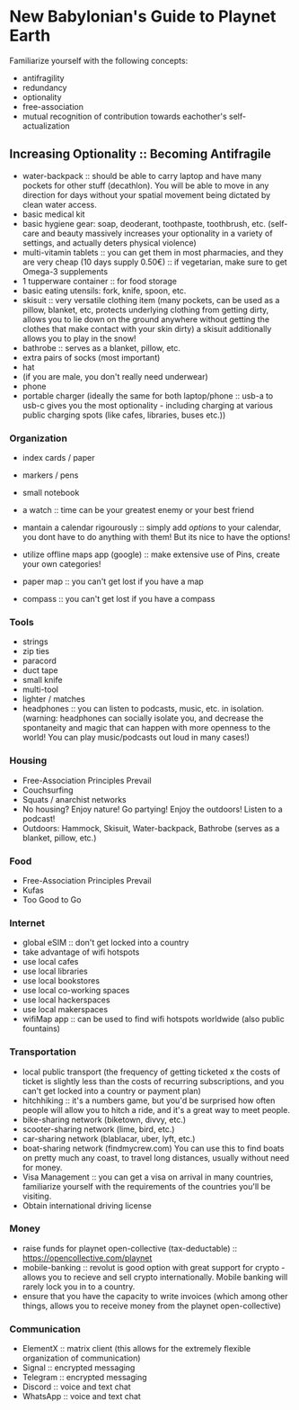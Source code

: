 # New Babylonian's Guide to Playnet Earth

Familiarize yourself with the following concepts:
- antifragility
- redundancy
- optionality
- free-association
- mutual recognition of contribution towards eachother's self-actualization

## Increasing Optionality :: Becoming Antifragile
- water-backpack :: should be able to carry laptop and have many pockets for other stuff (decathlon). You will be able to move in any direction for days without your spatial movement being dictated by clean water access.
- basic medical kit
- basic hygiene gear: soap, deoderant, toothpaste, toothbrush, etc. (self-care and beauty massively increases your optionality in a variety of settings, and actually deters physical violence)
- multi-vitamin tablets :: you can get them in most pharmacies, and they are very cheap (10 days supply 0.50€) :: if vegetarian, make sure to get Omega-3 supplements
- 1 tupperware container :: for food storage
- basic eating utensils: fork, knife, spoon, etc.
- skisuit :: very versatile clothing item (many pockets, can be used as a pillow, blanket, etc, protects underlying clothing from getting dirty, allows you to lie down on the ground anywhere without getting the clothes that make contact with your skin dirty) a skisuit additionally allows you to play in the snow!
- bathrobe :: serves as a blanket, pillow, etc.
- extra pairs of socks (most important)
- hat 
- (if you are male, you don't really need underwear)
- phone
- portable charger (ideally the same for both laptop/phone :: usb-a to usb-c gives you the most optionality - including charging at various public charging spots (like cafes, libraries, buses etc.))

### Organization
- index cards / paper
- markers / pens
- small notebook

- a watch :: time can be your greatest enemy or your best friend
- mantain a calendar rigourously :: simply add *options* to your calendar, you dont have to do anything with them! But its nice to have the options!

- utilize offline maps app (google) :: make extensive use of Pins, create your own categories!
- paper map :: you can't get lost if you have a map
- compass :: you can't get lost if you have a compass

### Tools
- strings
- zip ties
- paracord
- duct tape
- small knife
- multi-tool
- lighter / matches
- headphones :: you can listen to podcasts, music, etc. in isolation. (warning: headphones can socially isolate you, and decrease the spontaneity and magic that can happen with more openness to the world! You can play music/podcasts out loud in many cases!)

### Housing
- Free-Association Principles Prevail
- Couchsurfing
- Squats / anarchist networks
- No housing? Enjoy nature! Go partying! Enjoy the outdoors! Listen to a podcast!
- Outdoors: Hammock, Skisuit, Water-backpack, Bathrobe (serves as a blanket, pillow, etc.)

### Food
- Free-Association Principles Prevail
- Kufas
- Too Good to Go

### Internet
- global eSIM :: don't get locked into a country
- take advantage of wifi hotspots
- use local cafes
- use local libraries
- use local bookstores
- use local co-working spaces
- use local hackerspaces
- use local makerspaces
- wifiMap app :: can be used to find wifi hotspots worldwide (also public fountains)

### Transportation
- local public transport (the frequency of getting ticketed x the costs of ticket is slightly less than the costs of recurring subscriptions, and you can't get locked into a country or payment plan)
- hitchhiking :: it's a numbers game, but you'd be surprised how often people will allow you to hitch a ride, and it's a great way to meet people.
- bike-sharing network (biketown, divvy, etc.)
- scooter-sharing network (lime, bird, etc.)
- car-sharing network (blablacar, uber, lyft, etc.)
- boat-sharing network (findmycrew.com) You can use this to find boats on pretty much any coast, to travel long distances, usually without need for money.
- Visa Management :: you can get a visa on arrival in many countries, familiarize yourself with the requirements of the countries you'll be visiting.
- Obtain international driving license

### Money
- raise funds for playnet open-collective (tax-deductable) :: https://opencollective.com/playnet
- mobile-banking :: revolut is good option with great support for crypto - allows you to recieve and sell crypto internationally. Mobile banking will rarely lock you in to a country. 
- ensure that you have the capacity to write invoices (which among other things, allows you to receive money from the playnet open-collective)

### Communication
- ElementX :: matrix client (this allows for the extremely flexible organization of communication)
- Signal :: encrypted messaging
- Telegram :: encrypted messaging
- Discord :: voice and text chat
- WhatsApp :: voice and text chat